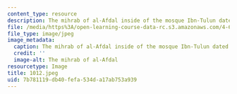 ```yaml
---
content_type: resource
description: The mihrab of al-Afdal inside of the mosque Ibn-Tulun dated 1194 C.E.
file: /media/https%3A/open-learning-course-data-rc.s3.amazonaws.com/4-615-the-architecture-of-cairo-spring-2002/7b781119db40fefa534da17ab753a939_1012.jpeg
file_type: image/jpeg
image_metadata:
  caption: The mihrab of al-Afdal inside of the mosque Ibn-Tulun dated 1194 C.E.
  credit: ''
  image-alt: The mihrab of al-Afdal
resourcetype: Image
title: 1012.jpeg
uid: 7b781119-db40-fefa-534d-a17ab753a939
---
```

